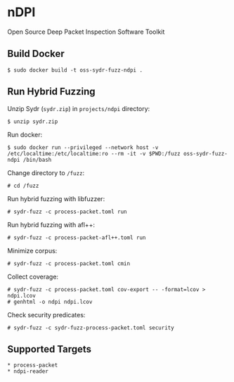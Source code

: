 # nDPI

Open Source Deep Packet Inspection Software Toolkit

## Build Docker

    $ sudo docker build -t oss-sydr-fuzz-ndpi .

## Run Hybrid Fuzzing

Unzip Sydr (`sydr.zip`) in `projects/ndpi` directory:

    $ unzip sydr.zip

Run docker:

    $ sudo docker run --privileged --network host -v /etc/localtime:/etc/localtime:ro --rm -it -v $PWD:/fuzz oss-sydr-fuzz-ndpi /bin/bash

Change directory to `/fuzz`:

    # cd /fuzz

Run hybrid fuzzing with libfuzzer:

    # sydr-fuzz -c process-packet.toml run

Run hybrid fuzzing with afl++:

    # sydr-fuzz -c process-packet-afl++.toml run

Minimize corpus:

    # sydr-fuzz -c process-packet.toml cmin

Collect coverage:

    # sydr-fuzz -c process-packet.toml cov-export -- -format=lcov > ndpi.lcov
    # genhtml -o ndpi ndpi.lcov

Check security predicates:

    # sydr-fuzz -c sydr-fuzz-process-packet.toml security

## Supported Targets

    * process-packet
    * ndpi-reader
